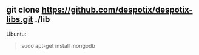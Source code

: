 git clone https://github.com/despotix/despotix-libs.git ./lib
---
Ubuntu:
> sudo apt-get install mongodb
